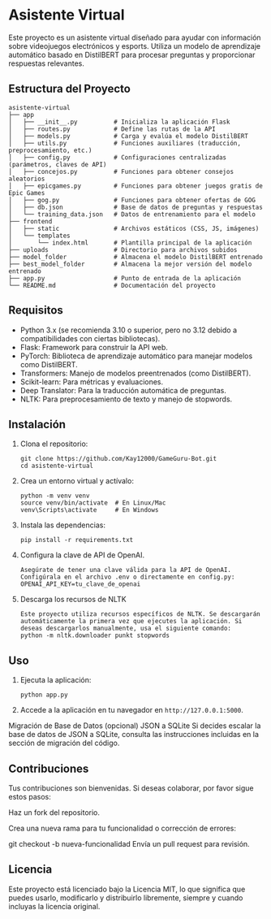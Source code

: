 # Asistente Virtual

Este proyecto es un asistente virtual diseñado para ayudar con información sobre videojuegos electrónicos y esports. Utiliza un modelo de aprendizaje automático basado en DistilBERT para procesar preguntas y proporcionar respuestas relevantes.

## Estructura del Proyecto

```
asistente-virtual
├── app
│   ├── __init__.py          # Inicializa la aplicación Flask
│   ├── routes.py            # Define las rutas de la API
│   ├── models.py            # Carga y evalúa el modelo DistilBERT
│   ├── utils.py             # Funciones auxiliares (traducción, preprocesamiento, etc.)
│   ├── config.py            # Configuraciones centralizadas (parámetros, claves de API)
│   ├── concejos.py          # Funciones para obtener consejos aleatorios
│   ├── epicgames.py         # Funciones para obtener juegos gratis de Epic Games
│   ├── gog.py               # Funciones para obtener ofertas de GOG
│   ├── db.json              # Base de datos de preguntas y respuestas
│   └── training_data.json   # Datos de entrenamiento para el modelo
├── frontend
│   ├── static               # Archivos estáticos (CSS, JS, imágenes)
│   └── templates
│       └── index.html       # Plantilla principal de la aplicación
├── uploads                  # Directorio para archivos subidos
├── model_folder             # Almacena el modelo DistilBERT entrenado
├── best_model_folder        # Almacena la mejor versión del modelo entrenado
├── app.py                   # Punto de entrada de la aplicación
└── README.md                # Documentación del proyecto

```

## Requisitos

- Python 3.x (se recomienda 3.10 o superior, pero no 3.12 debido a compatibilidades con ciertas bibliotecas).
- Flask: Framework para construir la API web.
- PyTorch: Biblioteca de aprendizaje automático para manejar modelos como DistilBERT.
- Transformers: Manejo de modelos preentrenados (como DistilBERT).
- Scikit-learn: Para métricas y evaluaciones.
- Deep Translator: Para la traducción automática de preguntas.
- NLTK: Para preprocesamiento de texto y manejo de stopwords.

## Instalación

1. Clona el repositorio:
   ```
   git clone https://github.com/Kay12000/GameGuru-Bot.git
   cd asistente-virtual
   ```

2. Crea un entorno virtual y actívalo:
   ```
   python -m venv venv
   source venv/bin/activate  # En Linux/Mac
   venv\Scripts\activate     # En Windows

   ```

3. Instala las dependencias:
   ```
   pip install -r requirements.txt
   ```

4. Configura la clave de API de OpenAI.
   ```
   Asegúrate de tener una clave válida para la API de OpenAI. Configúrala en el archivo .env o directamente en config.py: OPENAI_API_KEY=tu_clave_de_openai
   ```

5. Descarga los recursos de NLTK
   ```
   Este proyecto utiliza recursos específicos de NLTK. Se descargarán automáticamente la primera vez que ejecutes la aplicación. Si deseas descargarlos manualmente, usa el siguiente comando: 
   python -m nltk.downloader punkt stopwords
   ```

## Uso

1. Ejecuta la aplicación:
   ```
   python app.py
   ```

2. Accede a la aplicación en tu navegador en `http://127.0.0.1:5000`.

Migración de Base de Datos (opcional)
JSON a SQLite
Si decides escalar la base de datos de JSON a SQLite, consulta las instrucciones incluidas en la sección de migración del código.

## Contribuciones

Tus contribuciones son bienvenidas. Si deseas colaborar, por favor sigue estos pasos:

Haz un fork del repositorio.

Crea una nueva rama para tu funcionalidad o corrección de errores:

git checkout -b nueva-funcionalidad
Envía un pull request para revisión.

## Licencia

Este proyecto está licenciado bajo la Licencia MIT, lo que significa que puedes usarlo, modificarlo y distribuirlo libremente, siempre y cuando incluyas la licencia original.